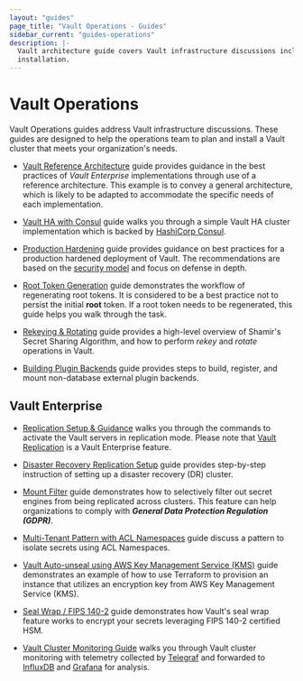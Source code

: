 ```yaml
---
layout: "guides"
page_title: "Vault Operations - Guides"
sidebar_current: "guides-operations"
description: |-
  Vault architecture guide covers Vault infrastructure discussions including
  installation.   
---
```


# Vault Operations

Vault Operations guides address Vault infrastructure discussions.  These
guides are designed to help the operations team to plan and install a Vault
cluster that meets your organization's needs.

- [Vault Reference Architecture](/guides/operations/reference-architecture.html)
guide provides guidance in the best practices of _Vault Enterprise_ implementations
through use of a reference architecture. This example is to convey a general
architecture, which is likely to be adapted to accommodate the specific needs of
each implementation.

- [Vault HA with Consul](/guides/operations/vault-ha-consul.html) guide
walks you through a simple Vault HA cluster implementation which is backed by
[HashiCorp Consul](https://www.consul.io/intro/index.html).

- [Production Hardening](/guides/operations/production.html) guide provides
guidance on best practices for a production hardened deployment of Vault.
The recommendations are based on the [security model](/docs/internals/security.html)
and focus on defense in depth.

- [Root Token Generation](/guides/operations/generate-root.html) guide
demonstrates the workflow of regenerating root tokens. It is considered to be a
best practice not to persist the initial **root** token. If a root token needs
to be regenerated, this guide helps you walk through the task.

- [Rekeying & Rotating](/guides/operations/rekeying-and-rotating.html) guide
provides a high-level overview of Shamir's Secret Sharing Algorithm, and how to
perform _rekey_ and _rotate_ operations in Vault.

- [Building Plugin Backends](/guides/operations/plugin-backends.html) guide
provides steps to build, register, and mount non-database external plugin
backends.



## Vault Enterprise

- [Replication Setup & Guidance](/guides/operations/replication.html)
walks you through the commands to activate the Vault servers in replication mode.
Please note that [Vault Replication](/docs/vault-enterprise/replication/index.html)
is a Vault Enterprise feature.

- [Disaster Recovery Replication Setup](/guides/operations/disaster-recovery.html)
guide provides step-by-step instruction of setting up a disaster recovery (DR)
cluster.

- [Mount Filter](/guides/operations/mount-filter.html)
guide demonstrates how to selectively filter out secret engines from being
replicated across clusters. This feature can help organizations to comply with
***General Data Protection Regulation (GDPR)***.

- [Multi-Tenant Pattern with ACL
Namespaces](/guides/operations/multi-tenant.html) guide discuss a pattern to
isolate secrets using ACL Namespaces.

- [Vault Auto-unseal using AWS Key Management Service (KMS)](/guides/operations/autounseal-aws-kms.html) guide demonstrates an example of
how to use Terraform to provision an instance that utilizes an encryption key
from AWS Key Management Service (KMS).

- [Seal Wrap / FIPS 140-2](/guides/operations/seal-wrap.html)
guide demonstrates how Vault's seal wrap feature works to encrypt your secrets
leveraging FIPS 140-2 certified HSM.

- [Vault Cluster Monitoring Guide](/guides/operations/monitoring.html) walks
you through Vault cluster monitoring with telemetry collected by
[Telegraf](https://www.influxdata.com/time-series-platform/telegraf/) and
forwarded to
[InfluxDB](https://www.influxdata.com/time-series-platform/influxdb/) and
[Grafana](https://grafana.com/) for analysis.
